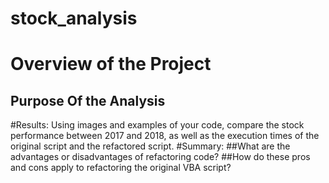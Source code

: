 # stock_analysis
# Overview of the Project
## Purpose Of the Analysis
#Results: Using images and examples of your code, compare the stock performance between 2017 and 2018, as well as the execution times of the original script and the refactored script.
#Summary: 
##What are the advantages or disadvantages of refactoring code?
##How do these pros and cons apply to refactoring the original VBA script?
